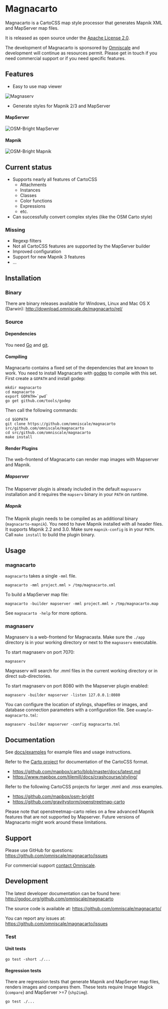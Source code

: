 Magnacarto
==========


Magnacarto is a CartoCSS map style processor that generates Mapnik XML and MapServer map files.


It is released as open source under the [Apache License 2.0][].

[Apache License 2.0]: http://www.apache.org/licenses/LICENSE-2.0.html


The development of Magnacarto is sponsored by [Omniscale](http://omniscale.com/) and development will continue as resources permit.
Please get in touch if you need commercial support or if you need specific features.


Features
--------

* Easy to use map viewer

![Magnaserv](./docs/magnaserv.png)


* Generate styles for Mapnik 2/3 and MapServer

#### MapServer
![OSM-Bright MapServer](./docs/osm-bright-mapserver.png)

#### Mapnik

![OSM-Bright Mapnik](./docs/osm-bright-mapnik.png)


Current status
--------------

- Supports nearly all features of CartoCSS
  - Attachments
  - Instances
  - Classes
  - Color functions
  - Expressions
  - etc.
- Can successfully convert complex styles (like the OSM Carto style)

### Missing ###

- Regexp filters
- Not all CartoCSS features are supported by the MapServer builder
- Improved configuration
- Support for new Mapnik 3 features
- ...

Installation
------------

### Binary

There are binary releases available for Windows, Linux and Mac OS X (Darwin): <http://download.omniscale.de/magnacarto/rel/>

### Source

#### Dependencies

You need [Go][] and [git][].

[Go]: https://golang.org
[git]: https://git-scm.com/

#### Compiling

Magnacarto contains a fixed set of the dependencies that are known to work. You need to install Magnacarto with [godep][] to compile with this set. First create a `GOPATH` and install godep:


    mkdir magnacarto
    cd magnacarto
    export GOPATH=`pwd`
    go get github.com/tools/godep

Then call the following commands:

    cd $GOPATH
    git clone https://github.com/omniscale/magnacarto src/github.com/omniscale/magnacarto
    cd src/github.com/omniscale/magnacarto
    make install

[godep]: https://github.com/tools/godep


#### Render Plugins

The web-frontend of Magnacarto can render map images with Mapserver and Mapnik.

##### Mapserver

The Mapserver plugin is already included in the default `magnaserv` installation and it requires the `mapserv` binary in your `PATH` on runtime.


##### Mapnik

The Mapnik plugin needs to be compiled as an additional binary (`magnacarto-mapnik`). You need to have Mapnik installed with all header files. It supports Mapnik 2.2 and 3.0. Make sure `mapnik-config` is in your `PATH`. Call `make install` to build the plugin binary.

Usage
-----

### magnacarto

`magnacarto` takes a single `-mml` file.

    magnacarto -mml project.mml > /tmp/magnacarto.xml

To build a MapServer map file:

    magnacarto -builder mapserver -mml project.mml > /tmp/magnacarto.map

See `magnacarto -help` for more options.

### magnaserv


Magnaserv is a web-frontend for Magnacasta. Make sure the `./app` directory is in your working directory or next to the `magnaserv` executable.


To start magnaserv on port 7070:

    magnaserv

Magnaserv will search for .mml files in the current working directory or in direct sub-directories.

To start magnaserv on port 8080 with the Mapserver plugin enabled:

    magnaserv -builder mapserver -listen 127.0.0.1:8080

You can configure the location of stylings, shapefiles or images, and database connection parameters with a configuration file. See `example-magnacarto.tml`:

    magnaserv -builder mapserver -config magnacarto.tml


Documentation
-------------

See [docs/examples](https://github.com/omniscale/magnacarto/tree/master/docs/examples) for example files and usage instructions.

Refer to the [Carto project](https://github.com/mapbox/carto) for documentation of the CartoCSS format.

- https://github.com/mapbox/carto/blob/master/docs/latest.md
- https://www.mapbox.com/tilemill/docs/crashcourse/styling/

Refer to the following CartoCSS projects for larger .mml and .mss examples.

- https://github.com/mapbox/osm-bright
- https://github.com/gravitystorm/openstreetmap-carto

Please note that openstreetmap-carto relies on a few advanced Mapnik features that are not supported by Mapserver. Future versions of Magnacarto might work around these limitations.


Support
-------

Please use GitHub for questions: <https://github.com/omniscale/magnacarto/issues>

For commercial support [contact Omniscale](http://omniscale.com/contact).

Development
-----------

The latest developer documentation can be found here: <http://godoc.org/github.com/omniscale/magnacarto>

The source code is available at: <https://github.com/omniscale/magnacarto/>

You can report any issues at: <https://github.com/omniscale/magnacarto/issues>

### Test ###

#### Unit tests ####

    go test -short ./...


#### Regression tests ####

There are regression tests that generate Mapnik and MapServer map files, renders images and compares them.
These tests require Image Magick (`compare`) and MapServer >=7 (`shp2img`).

    go test ./...
